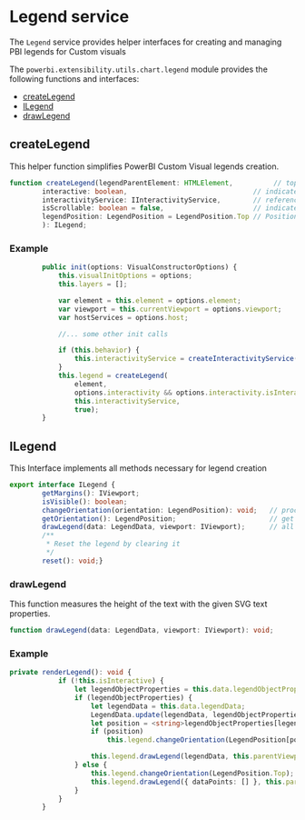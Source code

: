# Legend service
The ```Legend``` service provides helper interfaces for creating and managing PBI legends for Custom visuals

The ```powerbi.extensibility.utils.chart.legend``` module provides the following functions and interfaces:

* [createLegend](#createLegend)
* [ILegend](#ILegend)
* [drawLegend](#drawLegend)

## createLegend
This helper function simplifies PowerBI Custom Visual legends creation.

```typescript
function createLegend(legendParentElement: HTMLElement,          // top visual element, container in which legend will be created
        interactive: boolean,                               // indicates that legend should be interactive
        interactivityService: IInteractivityService,        // reference to IInteractivityService interface which need to create legend click events
        isScrollable: boolean = false,                      // indicates that legend could be scrollable or not
        legendPosition: LegendPosition = LegendPosition.Top // Position of the legend inside of legendParentElement container
        ): ILegend;
```
### Example

```typescript
        public init(options: VisualConstructorOptions) {
            this.visualInitOptions = options;
            this.layers = [];

            var element = this.element = options.element;
            var viewport = this.currentViewport = options.viewport;
            var hostServices = options.host;

            //... some other init calls

            if (this.behavior) {
                this.interactivityService = createInteractivityService(hostServices);
            }
            this.legend = createLegend(
                element,
                options.interactivity && options.interactivity.isInteractiveLegend,
                this.interactivityService,
                true);
        }
```

## ILegend
This Interface implements all methods necessary for legend creation

```typescript
export interface ILegend {
        getMargins(): IViewport;
        isVisible(): boolean;
        changeOrientation(orientation: LegendPosition): void;   // processing legend orientation
        getOrientation(): LegendPosition;                       // get information about current legend orientation
        drawLegend(data: LegendData, viewport: IViewport);      // all legend rendering code is placing here
        /**
         * Reset the legend by clearing it
         */
        reset(): void;}
```

### drawLegend

This function measures the height of the text with the given SVG text properties.

```typescript
function drawLegend(data: LegendData, viewport: IViewport): void;
```

### Example

```typescript
private renderLegend(): void {
            if (!this.isInteractive) {
                let legendObjectProperties = this.data.legendObjectProperties;
                if (legendObjectProperties) {
                    let legendData = this.data.legendData;
                    LegendData.update(legendData, legendObjectProperties);
                    let position = <string>legendObjectProperties[legendProps.position];
                    if (position)
                        this.legend.changeOrientation(LegendPosition[position]);

                    this.legend.drawLegend(legendData, this.parentViewport);
                } else {
                    this.legend.changeOrientation(LegendPosition.Top);
                    this.legend.drawLegend({ dataPoints: [] }, this.parentViewport);
                }
            }
        }
```

